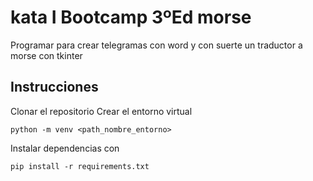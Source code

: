 # kata I Bootcamp 3ºEd morse
Programar para crear telegramas con word
y con suerte un traductor a morse con tkinter

## Instrucciones
Clonar el repositorio
Crear el entorno virtual
```
python -m venv <path_nombre_entorno>
```
Instalar dependencias con
```
pip install -r requirements.txt
```
